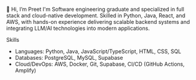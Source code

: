 👋 Hi, I’m Preet I'm Software engineering graduate and specialized in full stack and cloud-native development. Skilled in Python, Java, React, and AWS, with hands-on experience delivering scalable
backend systems and integrating LLM/AI technologies into modern applications.

Skills
- Languages: Python, Java, JavaScript/TypeScript, HTML, CSS, SQL
- Databases: PostgreSQL, MySQL, Supabase
- Cloud/DevOps: AWS, Docker, Git, Supabase, CI/CD (GitHub Actions, Amplify)

